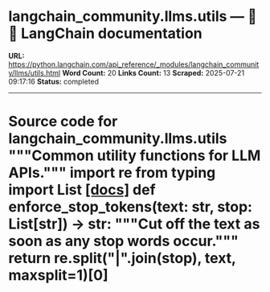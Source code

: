 # langchain_community.llms.utils — 🦜🔗 LangChain  documentation

**URL:** https://python.langchain.com/api_reference/_modules/langchain_community/llms/utils.html
**Word Count:** 20
**Links Count:** 13
**Scraped:** 2025-07-21 09:17:16
**Status:** completed

---

# Source code for langchain\_community.llms.utils               """Common utility functions for LLM APIs."""          import re     from typing import List                              [[docs]](https://python.langchain.com/api_reference/community/llms/langchain_community.llms.utils.enforce_stop_tokens.html#langchain_community.llms.utils.enforce_stop_tokens)     def enforce_stop_tokens(text: str, stop: List[str]) -> str:         """Cut off the text as soon as any stop words occur."""         return re.split("|".join(stop), text, maxsplit=1)[0]